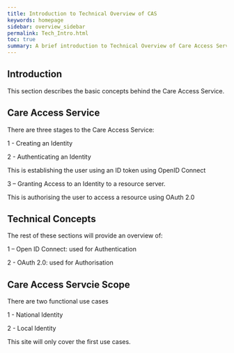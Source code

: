 ```yaml
---
title: Introduction to Technical Overview of CAS
keywords: homepage
sidebar: overview_sidebar
permalink: Tech_Intro.html
toc: true
summary: A brief introduction to Technical Overview of Care Access Service (CAS).
---
```

## Introduction

This section describes the basic concepts behind the Care Access Service.  

## Care Access Service
There are three stages to the Care Access Service:

1 -  Creating an Identity

2 -  Authenticating an Identity 

This is establishing the user using an ID token using OpenID Connect

3 – Granting Access to an Identity to a resource server.


This is authorising the user to access a resource using OAuth 2.0

## Technical Concepts

The rest of these sections will provide an overview of:

1 – Open ID Connect:  used for Authentication

2 - OAuth 2.0: used for Authorisation

## Care Access Servcie Scope

There are two functional use cases

1 -  National Identity

2 -  Local Identity

This site will only cover the first use cases.  
